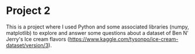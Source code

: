 # Project 2

This is a project where I used Python and some associated libraries (numpy, matplotlib) to explore and answer some questions about a dataset of Ben N' Jerry's Ice cream flavors (https://www.kaggle.com/tysonpo/ice-cream-dataset/version/3).
